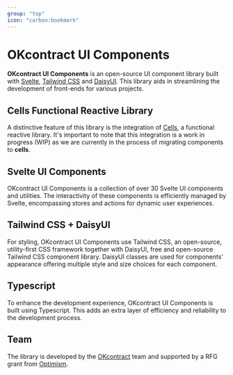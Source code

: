 ```yaml
---
group: "top"
icon: "carbon:bookmark"
---
```


# OKcontract UI Components

**OKcontract UI Components** is an open-source UI component library built with [Svelte](https://svelte.dev/), [Tailwind CSS](https://tailwindcss.com/) and [DaisyUI](https://daisyui.com/). This library aids in streamlining the development of front-ends for various projects.

## Cells Functional Reactive Library

A distinctive feature of this library is the integration of [Cells](https://github.com/okcontract/cells), a functional reactive library. It's important to note that this integration is a work in progress (WIP) as we are currently in the process of migrating components to **cells**.

## Svelte UI Components

OKcontract UI Components is a collection of over 30 Svelte UI components and utilities. The interactivity of these components is efficiently managed by Svelte, encompassing stores and actions for dynamic user experiences.

## Tailwind CSS + DaisyUI

For styling, OKcontract UI Components use Tailwind CSS, an open-source, utility-first CSS framework together with DaisyUI, free and open-source Tailwind CSS component library. DaisyUI classes are used for components' appearance offering multiple style and size choices for each component.

## Typescript

To enhance the development experience, OKcontract UI Components is built using Typescript. This adds an extra layer of efficiency and reliability to the development process.

## Team

The library is developed by the [OKcontract](https://okcontract.com/) team and supported by a RFG grant from [Optimism](https://optimism.io).
